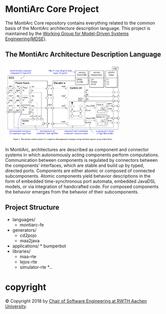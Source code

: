 # MontiArc Core Project

The MontiArc Core repository contains everything related to the common basis of the MontiArc architecture description language. This project is maintained by the [Working Group for Model-Driven Systems Engineering(MDSE)][mdse].

[se-rwth]: http://www.se-rwth.de
[mdse]:http://www.se-rwth.de/teams/mdse/

## The MontiArc Architecture Description Language

<img src="pics/elevatorExample.png" alt="drawing" height="250px"/>

In MontiArc, architectures are described as component and connector systems in which autonomously acting components perform computations. Communication between components is regulated by connectors between the components’ interfaces, which are stable and build up by typed, directed ports. Components are either atomic or composed of connected subcomponents. Atomic components yield behavior descriptions in the form of embedded time-synchronous port automata, embedded JavaDSL models, or via integration of handcrafted code. For composed components the behavior emerges from the behavior of their subcomponents. 

## Project Structure

* languages/
  * montiarc-fe
* generators/
	* cd2pojo
	* maa2java
* applications/
	  * bumperbot    
* libraries/
  * maa-rte
  * lejos-rte
  * simulator-rte
	*...

# copyright

© Copyright 2018 by [Chair of Software Engineering at RWTH Aachen University][se-rwth].